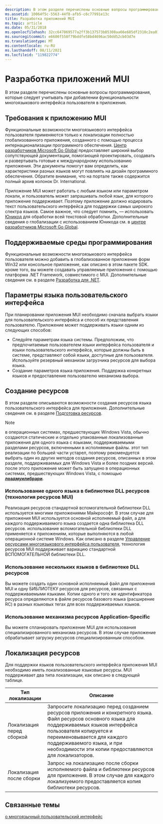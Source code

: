 ```yaml
---
description: В этом разделе перечислены основные вопросы программирования, которые следует учитывать при добавлении функциональности многоязыкового интерфейса пользователя в приложения.
ms.assetid: 10064f5c-5563-44f8-afb5-c6c77991e13c
title: Разработка приложений MUI
ms.topic: article
ms.date: 05/31/2018
ms.openlocfilehash: 32cc647069577a2ff3b137573b85308aa66e685df2310c2ea01973d19d1dc0d0
ms.sourcegitcommit: e6600f550f79bddfe58bd4696ac50dd52cb03d7e
ms.translationtype: MT
ms.contentlocale: ru-RU
ms.lasthandoff: 08/11/2021
ms.locfileid: "119822774"
---
```

# <a name="development-of-mui-applications"></a>Разработка приложений MUI

В этом разделе перечислены основные вопросы программирования, которые следует учитывать при добавлении функциональности многоязыкового интерфейса пользователя в приложения.

## <a name="requirements-for-a-mui-application"></a>Требования к приложению MUI

Функциональные возможности многоязыкового интерфейса пользователя применяются только к локализации полностью глобализованного приложения, созданного с помощью процесса интернационализации программного обеспечения. [Центр разработчиков Microsoft Go Global](https://msdn.microsoft.com/goglobal) предоставляет широкий выбор сопутствующей документации, помогающей проектировать, создавать и развертывать готовые к международному использованию приложения. Эти документы помогут вам определить, как характеристики разных языков могут повлиять на дизайн программного обеспечения. Обратите внимание, что на портале также содержится полный архив колонок Dr. International.

Приложение MUI может работать с любым языком или параметром локали, и пользователь может запрашивать любой язык, для которого приложение поддерживает. Поэтому приложение должно кодировать текст пользовательского интерфейса для поддержки самых широкого спектра языков. Самое важное, что следует помнить, — использовать [Юникод](unicode.md) для обработки всей текстовой обработки. Дополнительные сведения о глобализации с использованием Юникода см. в [центре разработчиков Microsoft Go Global](https://msdn.microsoft.com/goglobal).

## <a name="supported-programming-environments"></a>Поддерживаемые среды программирования

Функциональные возможности многоязыкового интерфейса пользователя можно добавить в глобализованное приложение форм Win32 или консольное приложение, как описано в этом пакете SDK. кроме того, вы можете создавать управляемые приложения с помощью платформа .NET Framework, совместимого с MUI. Дополнительные сведения см. в разделе [Разработка для .NET](/previous-versions/ff361664(v=vs.100)).

## <a name="user-interface-language-settings"></a>Параметры языка пользовательского интерфейса

При планировании приложения MUI необходимо сначала выбрать языки для пользовательского интерфейса и способ их представления пользователю. Приложение может поддерживать языки одним из следующих способов:

-   Следуйте параметрам языка системы. Предположим, что предпочитаемые пользователем языки интерфейса пользователя и языки пользовательского интерфейса, которые должны быть в системе, представляют собой языки, доступные для пользователя. Используйте резервный механизм загрузчика ресурсов для выбора языка.
-   Создание параметров языка приложения. Поддержка конкретных языков и предоставление пользователю механизма выбора.

## <a name="resource-creation"></a>Создание ресурсов

В этом разделе описываются возможности создания ресурсов языка пользовательского интерфейса для приложения. Дополнительные сведения см. в разделе [Подготовка ресурсов](preparing-resources.md).

> [!Note]  
> в операционных системах, предшествующих Windows Vista, обычно создаются статические и отдельно упакованные локализованные приложения для одного языка с языками, поддерживаемыми разделами ресурсов, включенными в исполняемые файлы. этот тип реализации по большей части устарел, поэтому рекомендуется выбрать один из других методов создания ресурсов, описанных в этом разделе, поддерживаемых для Windows Vista и более поздних версий. после этого приложение может быть запущено в операционных системах, предшествующих Windows Vista, с помощью [**лоадмуилибрари**](/windows/desktop/api/Muiload/nf-muiload-loadmuilibrarya).

 

### <a name="use-of-a-single-language-in-a-resource-dll-mui-resource-technology"></a>Использование одного языка в библиотеке DLL ресурсов (технология ресурсов MUI)

Реализация ресурсов стандартной вспомогательной библиотеки DLL используется многими приложениями Майкрософт. В этом случае для приложения MUI используется основной исполняемый файл, а для каждого поддерживаемого языка создается одна библиотека DLL ресурсов. использование вспомогательной библиотеки DLL применяется к приложениям, которые выполняются в любой операционной системе Windows. Как описано в разделе [Управление ресурсами многоязыкового интерфейса пользователя](mui-resource-management.md), технология ресурсов MUI поддерживает вариацию стандартной ВСПОМОГАТЕЛЬНОЙ библиотеки DLL.

### <a name="use-of-multiple-languages-in-a-resource-dll"></a>Использование нескольких языков в библиотеке DLL ресурсов

Вы можете создать один основной исполняемый файл для приложения MUI и одну БИБЛИОТЕКУ ресурсов для ресурсов, связанных с поддерживаемыми языками. Копии одного и того же идентификатора ресурса определяются в файле ресурсов базового языка (расширение RC) в разных языковых тегах для всех поддерживаемых языков.

### <a name="use-of-an-application-specific-resource-mechanism"></a>Использование механизма ресурсов Application-Specific

Вы можете спланировать приложение MUI для использования специализированного механизма ресурсов. В этом случае приложение обрабатывает загрузку ресурсов специализированным способом.

## <a name="resource-localization"></a>Локализация ресурсов

Для поддержки языков пользовательского интерфейса приложения MUI необходимо иметь локализованные языковые ресурсы. MUI поддерживает два типа локализации, как описано в следующей таблице.



| Тип локализации       | Описание                                                                                                                                                                                                                                                                |
|-------------------------|----------------------------------------------------------------------------------------------------------------------------------------------------------------------------------------------------------------------------------------------------------------------------|
| Локализация перед сборкой  | Запросите локализацию перед созданием ресурсов приложения и конкретного языка. Файл ресурсов основного языка для поддерживаемых языков интерфейса пользователя копируется и переименовывается для каждого поддерживаемого языка, и при необходимости эти копии предоставляются для локализаторов. |
| Локализация после сборки | Запрос на локализацию после сборки исполняемого файла и библиотеки ресурсов для приложения. В этом случае для каждого локализуемого предоставляется копия библиотеки ресурсов.                                                                                                     |



 

## <a name="related-topics"></a>Связанные темы

<dl> <dt>

[о многоязычный пользовательский интерфейс](about-multilingual-user-interface.md)
</dt> </dl>

 

 

